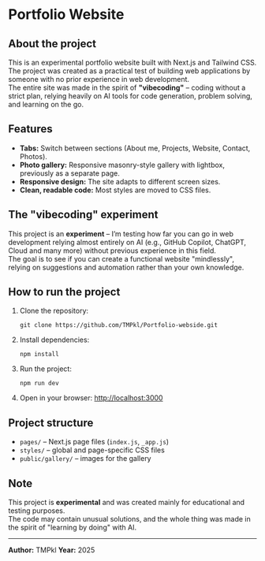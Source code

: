 # Portfolio Website

## About the project

This is an experimental portfolio website built with Next.js and Tailwind CSS.  
The project was created as a practical test of building web applications by someone with no prior experience in web development.  
The entire site was made in the spirit of **"vibecoding"** – coding without a strict plan, relying heavily on AI tools for code generation, problem solving, and learning on the go.

## Features

- **Tabs:** Switch between sections (About me, Projects, Website, Contact, Photos).
- **Photo gallery:** Responsive masonry-style gallery with lightbox, previously as a separate page.
- **Responsive design:** The site adapts to different screen sizes.
- **Clean, readable code:** Most styles are moved to CSS files.

## The "vibecoding" experiment

This project is an **experiment** – I’m testing how far you can go in web development relying almost entirely on AI (e.g., GitHub Copilot, ChatGPT, Cloud and many more) without previous experience in this field.  
The goal is to see if you can create a functional website "mindlessly", relying on suggestions and automation rather than your own knowledge.

## How to run the project

1. Clone the repository:
   ```
   git clone https://github.com/TMPkl/Portfolio-webside.git
   ```
2. Install dependencies:
   ```
   npm install
   ```
3. Run the project:
   ```
   npm run dev
   ```
4. Open in your browser: [http://localhost:3000](http://localhost:3000)

## Project structure

- `pages/` – Next.js page files (`index.js`, `_app.js`)
- `styles/` – global and page-specific CSS files
- `public/gallery/` – images for the gallery

## Note

This project is **experimental** and was created mainly for educational and testing purposes.  
The code may contain unusual solutions, and the whole thing was made in the spirit of "learning by doing" with AI.

---

**Author:** TMPkl 
**Year:** 2025